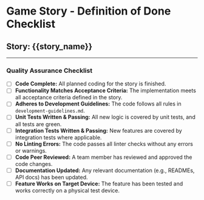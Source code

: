 # Game Story - Definition of Done Checklist

## Story: {{story_name}}

---

### Quality Assurance Checklist

- [ ] **Code Complete:** All planned coding for the story is finished.
- [ ] **Functionality Matches Acceptance Criteria:** The implementation meets all acceptance criteria defined in the story.
- [ ] **Adheres to Development Guidelines:** The code follows all rules in `development-guidelines.md`.
- [ ] **Unit Tests Written & Passing:** All new logic is covered by unit tests, and all tests are green.
- [ ] **Integration Tests Written & Passing:** New features are covered by integration tests where applicable.
- [ ] **No Linting Errors:** The code passes all linter checks without any errors or warnings.
- [ ] **Code Peer Reviewed:** A team member has reviewed and approved the code changes.
- [ ] **Documentation Updated:** Any relevant documentation (e.g., READMEs, API docs) has been updated.
- [ ] **Feature Works on Target Device:** The feature has been tested and works correctly on a physical test device.
